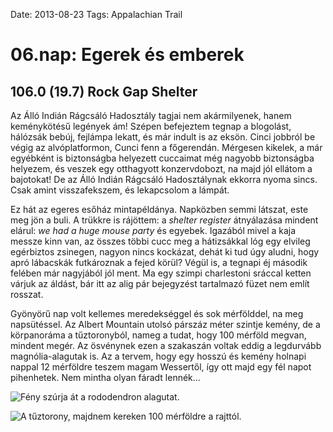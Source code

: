 Date: 2013-08-23
Tags: Appalachian Trail

# 06.nap: Egerek és emberek

## 106.0 (19.7) Rock Gap Shelter

Az Álló Indián Rágcsáló Hadosztály tagjai nem akármilyenek, hanem keménykötésű legények ám! Szépen befejeztem tegnap a blogolást, hálózsák bebúj, fejlámpa lekatt, és már indult is az eksön. Cinci jobbról be végig az alvóplatformon, Cunci fenn a főgerendán. Mérgesen kikelek, a már egyébként is biztonságba helyezett cuccaimat még nagyobb biztonságba helyezem, és veszek egy otthagyott konzervdobozt, na majd jól ellátom a bajotokat! De az Álló Indián Rágcsáló Hadosztálynak ekkorra nyoma sincs. Csak amint visszafekszem, és lekapcsolom a lámpát.

Ez hát az egeres esőház mintapéldánya. Napközben semmi látszat, este meg jön a buli. A trükkre is rájöttem: a *shelter register* átnyálazása mindent elárul: *we had a huge mouse party* és egyebek. Igazából mivel a kaja messze kinn van, az összes többi cucc meg a hátizsákkal lóg egy elvileg egérbiztos zsinegen, nagyon nincs kockázat, dehát ki tud úgy aludni, hogy apró lábacskák futkároznak a fejed körül? Végül is, a tegnapi éj második felében már nagyjából jól ment. Ma egy szimpi charlestoni sráccal ketten várjuk az áldást, bár itt az alig pár bejegyzést tartalmazó füzet nem említ rosszat.

Gyönyörű nap volt kellemes meredekséggel és sok mérfölddel, na meg napsütéssel. Az Albert Mountain utolsó párszáz méter szintje kemény, de a körpanoráma a tűztoronyból, nameg a tudat, hogy 100 mérföld megvan, mindent megér. Az ösvénynek ezen a szakaszán voltak eddig a legdurvább magnólia-alagutak is. Az a tervem, hogy egy hosszú és kemény holnapi nappal 12 mérföldre teszem magam Wessertől, így ott majd egy fél napot pihenhetek. Nem mintha olyan fáradt lennék...

![Fény szúrja át a rododendron alagutat.](https://lh3.googleusercontent.com/-nCFZaGPWFKI/UoU5sexZX4I/AAAAAAAALfY/p8nOpbIpzrI/s800-Ic42/20130823_102324.jpg)

![A tűztorony, majdnem kereken 100 mérföldre a rajttól.](https://lh3.googleusercontent.com/-HCwmVnkJ6uE/UoU5s0S03rI/AAAAAAAALd8/XH4Hkzz_tn4/s800-Ic42/20130823_141950.jpg)